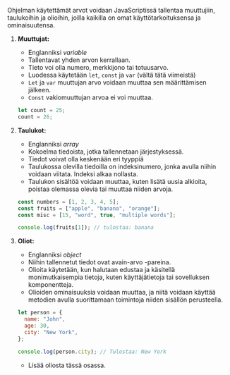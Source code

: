 Ohjelman käytettämät arvot voidaan JavaScriptissä tallentaa muuttujiin, taulukoihin ja olioihin, joilla kaikilla on omat käyttötarkoituksensa ja ominaisuutensa.

1. **Muuttujat:**

   - Englanniksi _variable_
   - Tallentavat yhden arvon kerrallaan.
   - Tieto voi olla numero, merkkijono tai totuusarvo.
   - Luodessa käytetään `let`, `const` ja `var` (vältä tätä viimeistä)
   - `Let` ja `var` muuttujan arvo voidaan muuttaa sen määrittämisen jälkeen.
   - `Const` vakiomuuttujan arvoa ei voi muuttaa.

   ```javascript
   let count = 25;
   count = 26;
   ```

2. **Taulukot:**

   - Englanniksi _array_
   - Kokoelma tiedoista, jotka tallennetaan järjestyksessä.
   - Tiedot voivat olla keskenään eri tyyppiä
   - Taulukossa olevilla tiedoilla on indeksinumero, jonka avulla niihin voidaan viitata. Indeksi alkaa nollasta.
   - Taulukon sisältöä voidaan muuttaa, kuten lisätä uusia alkioita, poistaa olemassa olevia tai muuttaa niiden arvoja.

   ```javascript
   const numbers = [1, 2, 3, 4, 5];
   const fruits = ["apple", "banana", "orange"];
   const misc = [15, "word", true, "multiple words"];

   console.log(fruits[1]); // tulostaa: banana
   ```

3. **Oliot:**

   - Englanniksi _object_
   - Niihin tallennetut tiedot ovat avain-arvo -pareina.
   - Olioita käytetään, kun halutaan edustaa ja käsitellä monimutkaisempia tietoja, kuten käyttäjätietoja tai sovelluksen komponentteja.
   - Olioiden ominaisuuksia voidaan muuttaa, ja niitä voidaan käyttää metodien avulla suorittamaan toimintoja niiden sisällön perusteella.

   ```javascript
   let person = {
     name: "John",
     age: 30,
     city: "New York",
   };

   console.log(person.city); // Tulostaa: New York
   ```

   - Lisää oliosta tässä osassa.
